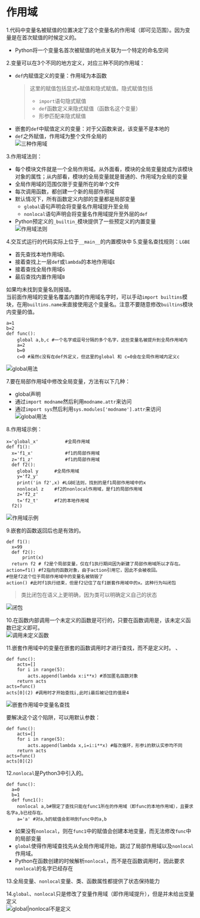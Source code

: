 # 作用域
1.代码中变量名被赋值的位置决定了这个变量名的作用域（即可见范围）。因为变量是在首次赋值的时候定义的。

* Python将一个变量名首次被赋值的地点关联为一个特定的命名空间

2.变量可以在3个不同的地方定义，对应三种不同的作用域：

* `def`内赋值定义的变量：作用域为本函数
	>这里的赋值包括显式`=`赋值和隐式赋值。隐式赋值包括
	>
	>*  `import`语句隐式赋值
	>*  `def`函数定义来隐式赋值（函数名这个变量）
	>*  形参匹配来隐式赋值
* 嵌套的`def`中赋值定义的变量：对于父函数来说，该变量不是本地的
* `def`之外赋值，作用域为整个文件全局的  
![三种作用域](../imgs/python_18_1.JPG)

3.作用域法则：

* 每个模块文件就是一个全局作用域。从外面看，模块的全局变量就成为该模块对象的属性；从内部看，模块的全局变量就是普通的、作用域为全局的变量
* 全局作用域的范围仅限于变量所在的单个文件
* 每次调用函数，都创建一个新的局部作用域
* 默认情况下，所有函数定义内部的变量都是局部变量
	* `global`语句声明会将变量名作用域提升至全局
	* `nonlocal`语句声明会将变量名作用域提升至外层的`def`
* Python预定义的`_builtin_`模块提供了一些预定义的内置变量  
![作用域法则](../imgs/python_18_2.JPG)

4.交互式运行的代码实际上位于`__main__`的内置模块中
5.变量名查找规则：`LGBE`

* 首先查找本地作用域`L`
* 接着查找上一层`def`或`lambda`的本地作用域`E`
* 接着查找全局作用域`G`
* 最后查找内置作用域`B`

如果均未找到变量名则报错。  
当前面作用域的变量名覆盖内置的作用域名字时，可以手动`import builtins`模块，在用`builtins.name`来直接使用这个变量名。注意不要随意修改`builtins`模块内变量的值。

```
a=1
b=2
def func():
	global a,b,c #一个名字或逗号分隔的多个名字，这些变量名被提升到全局作用域内
	a=2
	b=0
	c=0 #虽然c没有在def外定义，但这里的global 和 c=0会在全局作用域内定义c
```
  ![global用法](../imgs/python_18_3.JPG)

7.要在局部作用域中修改全局变量，方法有以下几种：

* global声明
* 通过`import modname`然后利用`modname.attr`来访问
* 通过`import sys`然后利用`sys.modules['modname'].attr`来访问  
  ![global用法](../imgs/python_18_4.JPG)

8.作用域示例：

```
x='global_x'          #全局作用域
def f1():             
  x='f1_x'            #f1的局部作用域
  z='f1_z'            #f1的局部作用域
  def f2():
	global y      #全局作用域
	y='f2_y'
	print('in f2',x) #LGBE法则，找到的是f1局部作用域中的x
	nonlocal z    #f2的nonlocal作用域，是f1的局部作用域
   	z='f2_z'
	t='f2_t'      #f2的本地作用域
  f2()
```
  ![作用域示例](../imgs/python_18_5.JPG)

9.嵌套的函数返回后也是有效的。

```
def f1():
  x=99
  def f2():
      print(x)
  return f2 # f2是个局部变量，仅在f1执行期间因为新建了局部作用域所以才存在。
action=f1() #f2指向的函数对象，由于action引用它，因此不会被收回。
#但是f2这个位于局部作用域中的变量名被销毁了
action() #此时f1执行结束，但是f2记住了在f1嵌套作用域中的x。这种行为叫闭包
```  
>类比闭包在语义上更明确，因为类可以明确定义自己的状态

  ![闭包](../imgs/python_18_6.JPG)

10.在函数内部调用一个未定义的函数是可行的，只要在函数调用是，该未定义函数已定义即可。  
  ![调用未定义函数](../imgs/python_18_7.JPG)

11.嵌套作用域中的变量在嵌套的函数调用时才进行查找，而不是定义时。 、

```
def func():
	acts=[]
	for i in range(5):
		acts.append(lambda x:i**x) #添加匿名函数对象
	return acts
acts=func()
acts[0](2) #调用时才开始查找i,此时i最后被记住的值是4
``` 
  ![嵌套作用域中变量名查找](../imgs/python_18_8.JPG)

要解决这个这个陷阱，可以用默认参数：

```
def func():
	acts=[]
	for i in range(5):
		acts.append(lambda x,i=i:i**x) #每次循环，形参i的默认实参均不同
	return acts
acts=func()
acts[0](2) 
``` 

12.`nonlocal`是Python3中引入的。

```
def func():
  a=0
  b=1
  def func1():
	nonlocal a,b#限定了查找只能在func1所在的作用域（即func的本地作用域），且要求名字a,b已经存在。
	a='a' #对a,b的赋值会影响到func中的a,b
```

* 如果没有`nonlocal`，则在`func1`中的赋值会创建本地变量，而无法修改`func`中的局部变量
* `global`使得作用域查找先从全局作用域开始，跳过了局部作用域以及`nonlocal`作用域。
* Python在函数创建的时候解析`nonlocal`，而不是在函数调用时，因此要求`nonlocal`的名字已经存在

13.全局变量、`nonlocal`变量、类、函数属性都提供了状态保持能力

14.`global`、`nonlocal`只是修改了变量作用域（即作用域提升），但是并未给出变量定义   
![global|nonlocal不是定义](../imgs/python_18_9.JPG)
